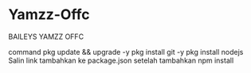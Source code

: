# Yamzz-Offc
BAILEYS YAMZZ OFFC

command 
pkg update && upgrade -y
pkg install git -y
pkg install nodejs
Salin link 
tambahkan ke package.json
setelah tambahkan 
npm install
